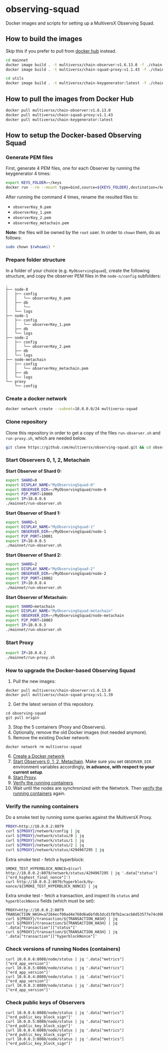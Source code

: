 # observing-squad

Docker images and scripts for setting up a MultiversX Observing Squad.

## How to build the images

Skip this if you prefer to pull from [docker hub](https://hub.docker.com/u/multiversx) instead.

```bash
cd mainnet
docker image build . -t multiversx/chain-observer:v1.6.13.0 -f ./chain-observer
docker image build . -t multiversx/chain-squad-proxy:v1.1.43 -f ./chain-proxy
```

```bash
cd utils
docker image build . -t multiversx/chain-keygenerator:latest -f ./chain-keygenerator
```

## How to pull the images from Docker Hub

```bash
docker pull multiversx/chain-observer:v1.6.13.0
docker pull multiversx/chain-squad-proxy:v1.1.43
docker pull multiversx/chain-keygenerator:latest
```

## How to setup the Docker-based Observing Squad

### Generate PEM files

First, generate 4 PEM files, one for each Observer by running the keygenerator 4 times:

```bash
export KEYS_FOLDER=~/keys
docker run --rm --mount type=bind,source=${KEYS_FOLDER},destination=/keys --workdir /keys multiversx/chain-keygenerator:latest
```

After running the command 4 times, rename the resulted files to:

- `observerKey_0.pem`
- `observerKey_1.pem`
- `observerKey_2.pem`
- `observerKey_metachain.pem`

**Note:** the files will be owned by the `root` user. In order to `chown` them, do as follows:

```bash
sudo chown $(whoami) *
```

### Prepare folder structure

In a folder of your choice (e.g. `MyObservingSquad`), create the following structure, and copy the observer PEM files in the `node-n/config` subfolders:

```
.
├── node-0
│   ├── config
│   │   └── observerKey_0.pem
│   ├── db
│   │   └──
│   └── logs
├── node-1
│   ├── config
│   │   └── observerKey_1.pem
│   ├── db
│   └── logs
├── node-2
│   ├── config
│   │   └── observerKey_2.pem
│   ├── db
│   └── logs
├── node-metachain
│   ├── config
│   │   └── observerKey_metachain.pem
│   ├── db
│   └── logs
└── proxy
    └── config
```

### Create a docker network

```bash
docker network create --subnet=10.0.0.0/24 multiversx-squad
```

### Clone repository

Clone this repository in order to get a copy of the files `run-observer.sh` and `run-proxy.sh`, which are needed below.

```bash
git clone https://github.com/multiversx/observing-squad.git && cd observing-squad
```

### Start Observers 0, 1, 2, Metachain

**Start Observer of Shard 0:**

```bash
export SHARD=0
export DISPLAY_NAME="MyObservingSquad-0"
export OBSERVER_DIR=~/MyObservingSquad/node-0
export P2P_PORT=10000
export IP=10.0.0.6
./mainnet/run-observer.sh
```

**Start Observer of Shard 1:**

```bash
export SHARD=1
export DISPLAY_NAME="MyObservingSquad-1"
export OBSERVER_DIR=~/MyObservingSquad/node-1
export P2P_PORT=10001
export IP=10.0.0.5
./mainnet/run-observer.sh
```

**Start Observer of Shard 2:**

```bash
export SHARD=2
export DISPLAY_NAME="MyObservingSquad-2"
export OBSERVER_DIR=~/MyObservingSquad/node-2
export P2P_PORT=10002
export IP=10.0.0.4
./mainnet/run-observer.sh
```

**Start Observer of Metachain:**

```bash
export SHARD=metachain
export DISPLAY_NAME="MyObservingSquad-metachain"
export OBSERVER_DIR=~/MyObservingSquad/node-metachain
export P2P_PORT=10003
export IP=10.0.0.3
./mainnet/run-observer.sh
```

### Start Proxy

```bash
export IP=10.0.0.2
./mainnet/run-proxy.sh
```

### How to upgrade the Docker-based Observing Squad

1. Pull the new images:
```
docker pull multiversx/chain-observer:v1.6.13.0
docker pull multiversx/chain-squad-proxy:v1.1.39
```
2. Get the latest version of this repository.
```
cd observing-squad
git pull origin
```
3. Stop the 5 containers (Proxy and Observers).
4. Optionally, remove the old Docker images (not needed anymore).
5. Remove the existing Docker network: 
```
docker network rm multiversx-squad
```
6. [Create a Docker network](#create-a-docker-network)
7. [Start Observers 0, 1, 2, Metachain](#start-observers-0-1-2-metachain). Make sure you set `OBSERVER_DIR` environment variables accordingly, **in advance, with respect to your current setup**.
8. [Start Proxy](#start-proxy).
9. [Verify the running containers](#verify-the-running-containers).
10. Wait until the nodes are synchronized with the Netwtork. Then [verify the running containers](#verify-the-running-containers) again.

### Verify the running containers

Do a smoke test by running some queries against the MultiversX Proxy.

```bash
PROXY=http://10.0.0.2:8079
curl ${PROXY}/network/config | jq
curl ${PROXY}/network/status/0 | jq
curl ${PROXY}/network/status/1 | jq
curl ${PROXY}/network/status/2 | jq
curl ${PROXY}/network/status/4294967295 | jq
```

Extra smoke test - fetch a hyperblock:
```
SMOKE_TEST_HYPERBLOCK_NONCE=$(curl http://10.0.0.2:8079/network/status/4294967295 | jq '.data["status"]["erd_highest_final_nonce"]')
curl http://10.0.0.2:8079/hyperblock/by-nonce/${SMOKE_TEST_HYPERBLOCK_NONCE} | jq
```

Extra smoke test - fetch a transaction, and inspect its `status` and `hyperblockNonce` fields (which must be set):
```
PROXY=http://10.0.0.2:8079
TRANSACTION_HASH=a7264ecf00ad4e760d6a6bfdb3dcd1f8fb2acacb8d53577e74c09b6148812bd8
curl ${PROXY}/transaction/${TRANSACTION_HASH} | jq
curl ${PROXY}/transaction/${TRANSACTION_HASH} | jq '.data["transaction"]["status"]'
curl ${PROXY}/transaction/${TRANSACTION_HASH} | jq '.data["transaction"]["hyperblockNonce"]'
```

### Check versions of running Nodes (containers)

```
curl 10.0.0.6:8080/node/status | jq '.data["metrics"]["erd_app_version"]'
curl 10.0.0.5:8080/node/status | jq '.data["metrics"]["erd_app_version"]'
curl 10.0.0.4:8080/node/status | jq '.data["metrics"]["erd_app_version"]'
curl 10.0.0.3:8080/node/status | jq '.data["metrics"]["erd_app_version"]'
```

### Check public keys of Observers

```
curl 10.0.0.6:8080/node/status | jq '.data["metrics"]["erd_public_key_block_sign"]'
curl 10.0.0.5:8080/node/status | jq '.data["metrics"]["erd_public_key_block_sign"]'
curl 10.0.0.4:8080/node/status | jq '.data["metrics"]["erd_public_key_block_sign"]'
curl 10.0.0.3:8080/node/status | jq '.data["metrics"]["erd_public_key_block_sign"]'
```

